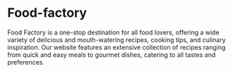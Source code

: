 # Food-factory
Food Factory is a one-stop destination for all food lovers, offering a wide variety of delicious and mouth-watering recipes, cooking tips, and culinary inspiration. Our website features an extensive collection of recipes ranging from quick and easy meals to gourmet dishes, catering to all tastes and preferences.
